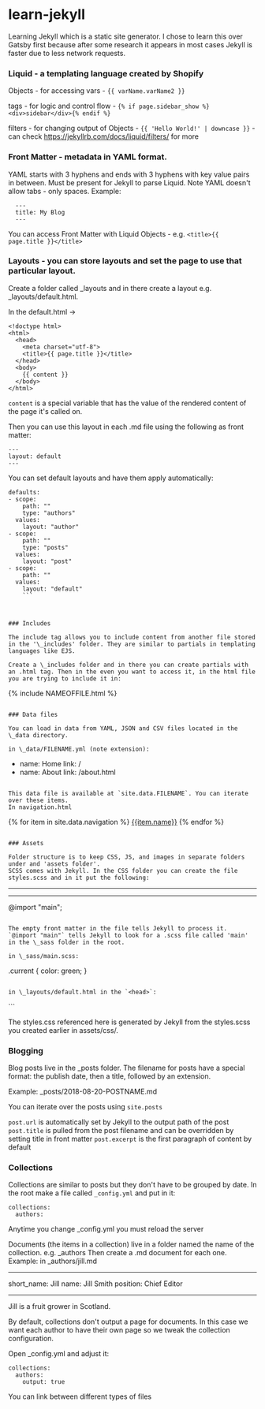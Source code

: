 # learn-jekyll

Learning Jekyll which is a static site generator. I chose to learn this over Gatsby first because after some research it appears in most cases Jekyll is faster due to less network requests.

### Liquid - a templating language created by Shopify

Objects - for accessing vars - `{{ varName.varName2 }}`

tags - for logic and control flow - `{% if page.sidebar_show %} <div>sidebar</div>{% endif %}`

filters - for changing output of Objects - `{{ 'Hello World!' | downcase }}` - can check https://jekyllrb.com/docs/liquid/filters/ for more

### Front Matter - metadata in YAML format.

YAML starts with 3 hyphens and ends with 3 hyphens with key value pairs in between. Must be present for Jekyll to parse Liquid. Note YAML doesn't allow tabs - only spaces.
Example:

```
  ---
  title: My Blog
  ---
```

You can access Front Matter with Liquid Objects - e.g. `<title>{{ page.title }}</title>`

### Layouts - you can store layouts and set the page to use that particular layout.

Create a folder called \_layouts and in there create a layout e.g. \_layouts/default.html.

In the default.html ->

```
<!doctype html>
<html>
  <head>
    <meta charset="utf-8">
    <title>{{ page.title }}</title>
  </head>
  <body>
    {{ content }}
  </body>
</html>
```

`content` is a special variable that has the value of the rendered content of the page it's called on.

Then you can use this layout in each .md file using the following as front matter:

```
---
layout: default
---
```

You can set default layouts and have them apply automatically:

````
defaults:
- scope:
    path: ""
    type: "authors"
  values:
    layout: "author"
- scope:
    path: ""
    type: "posts"
  values:
    layout: "post"
- scope:
    path: ""
  values:
    layout: "default"
    ```



### Includes

The include tag allows you to include content from another file stored in the '\_includes' folder. They are similar to partials in templating languages like EJS.

Create a \_includes folder and in there you can create partials with an .html tag. Then in the even you want to access it, in the html file you are trying to include it in:

````

{% include NAMEOFFILE.html %}

```

### Data files

You can load in data from YAML, JSON and CSV files located in the \_data directory.

in \_data/FILENAME.yml (note extension):

```

- name: Home
  link: /
- name: About
  link: /about.html

```

This data file is available at `site.data.FILENAME`. You can iterate over these items.
In navigation.html

```

{% for item in site.data.navigation %}
<a href = "{{ item.link }}">{{item.name}}</a>
{% endfor %}

```

### Assets

Folder structure is to keep CSS, JS, and images in separate folders under and 'assets folder'.
SCSS comes with Jekyll. In the CSS folder you can create the file styles.scss and in it put the following:

```

---

---

@import "main";

```

The empty front matter in the file tells Jekyll to process it. `@import "main"` tells Jekyll to look for a .scss file called 'main' in the \_sass folder in the root.

in \_sass/main.scss:

```

.current {
color: green;
}

```

in \_layouts/default.html in the `<head>`:

```

<link rel="stylesheet" href="assets/css/styles.css" />
```

The styles.css referenced here is generated by Jekyll from the styles.scss you created earlier in assets/css/.

### Blogging

Blog posts live in the \_posts folder. The filename for posts have a special format: the publish date, then a title, followed by an extension.

Example: \_posts/2018-08-20-POSTNAME.md

You can iterate over the posts using `site.posts`

`post.url` is automatically set by Jekyll to the output path of the post
`post.title` is pulled from the post filename and can be overridden by setting title in front matter
`post.excerpt` is the first paragraph of content by default

### Collections

Collections are similar to posts but they don't have to be grouped by date.
In the root make a file called `_config.yml` and put in it:

```
collections:
  authors:
```

Anytime you change \_config.yml you must reload the server

Documents (the items in a collection) live in a folder named the name of the collection. e.g. \_authors
Then create a .md document for each one.
Example:
in \_authors/jill.md

---

short_name: Jill
name: Jill Smith
position: Chief Editor

---

Jill is a fruit grower in Scotland.

By default, collections don't output a page for documents. In this case we want each author to have their own page so we tweak the collection configuration.

Open \_config.yml and adjust it:

```
collections:
  authors:
    output: true
```

You can link between different types of files
